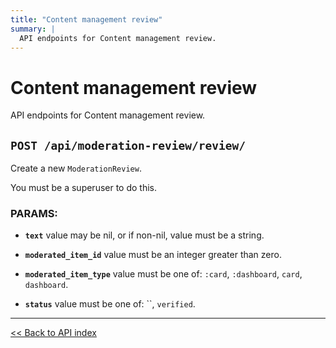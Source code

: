 ```yaml
---
title: "Content management review"
summary: |
  API endpoints for Content management review.
---
```


# Content management review

API endpoints for Content management review.

## `POST /api/moderation-review/review/`

Create a new `ModerationReview`.

You must be a superuser to do this.

### PARAMS:

*  **`text`** value may be nil, or if non-nil, value must be a string.

*  **`moderated_item_id`** value must be an integer greater than zero.

*  **`moderated_item_type`** value must be one of: `:card`, `:dashboard`, `card`, `dashboard`.

*  **`status`** value must be one of: ``, `verified`.

---

[<< Back to API index](../../api-documentation.md)